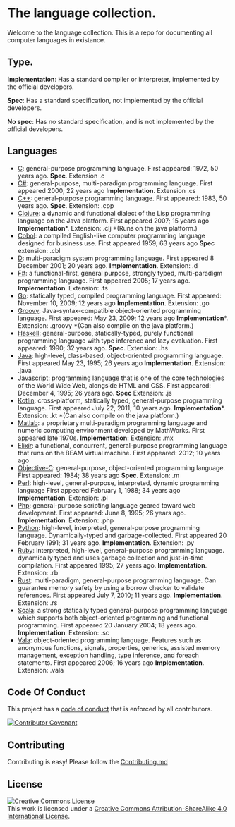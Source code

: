 # The language collection.

Welcome to the language collection. This is a repo for documenting all computer languages in existance.

## Type.

**Implementation**: Has a standard compiler or interpreter, implemented by the official developers.

**Spec**: Has a standard specification, not implemented by the official developers.

**No spec**: Has no standard specification, and is not implemented by the official developers.

## Languages

- [C](/languages/c/): general-purpose programming language. First appeared: 1972, 50 years ago. **Spec**. Extension .c
- [C#](/languages/c#/): general-purpose, multi-paradigm programming language. First appeared	2000; 22 years ago **Implementation**. Extension .cs
- [C++](/languages/c++/): general-purpose programming language. First appeared: 1983, 50 years ago. **Spec**. Extension: .cpp
- [Clojure](/languages/clojure/): a dynamic and functional dialect of the Lisp programming language on the Java platform. First appeared 2007; 15 years ago **Implementation***. Extension: .clj *(Runs on the java platform.)
- [Cobol](languages/cobol/): a compiled English-like computer programming language designed for business use. First appeared 1959; 63 years ago **Spec** extension: .cbl
- [D](/languages/d/): multi-paradigm system programming language. First appeared 8 December 2001; 20 years ago. **Implementation**. Extension: .d
- [F#](/languages/f#/): a functional-first, general purpose, strongly typed, multi-paradigm programming language. First appeared 2005; 17 years ago. **Implementation**. Extension: .fs
- [Go](/languages/go/): statically typed, compiled programming language. First appeared: November 10, 2009; 12 years ago **Implementation**. Extension: .go
- [Groovy](/languages/groovy/): Java-syntax-compatible object-oriented programming language.  First appeared: May 23, 2009; 12 years ago **Implementation***. Extension: .groovy *(Can also compile on the java platform.)
- [Haskell](/languages/haskell/): general-purpose, statically-typed, purely functional programming language with type inference and lazy evaluation. First appeared: 1990; 32 years ago. **Spec**. Extension: .hs
- [Java](languages/java/): high-level, class-based, object-oriented programming language. First appeared May 23, 1995; 26 years ago **Implementation**. Extension: .java
- [Javascript](languages/javascript/): programming language that is one of the core technologies of the World Wide Web, alongside HTML and CSS. First appeared: December 4, 1995; 26 years ago. **Spec** Extension: .js
- [Kotlin](languages/kotlin/): cross-platform, statically typed, general-purpose programming language. First appeared	July 22, 2011; 10 years ago. **Implementation***. Extension: .kt *(Can also compile on the java platform.)
- [Matlab](languages/matlab/): a proprietary multi-paradigm programming language and numeric computing environment developed by MathWorks. First appeared late 1970s. **Implementation**: Extension: .mx
- [Elixir](languages/elixr/): a functional, concurrent, general-purpose programming language that runs on the BEAM virtual machine. First appeared: 2012; 10 years ago
- [Objective-C](/languages/objective-c/): general-purpose, object-oriented programming language. First appeared: 1984; 38 years ago **Spec**. Extension: .m
- [Perl](/languages/perl/): high-level, general-purpose, interpreted, dynamic programming language First appeared	February 1, 1988; 34 years ago **Implementation**. Extension: .pl
- [Php](/languages/php/): general-purpose scripting language geared toward web development. First appeared: June 8, 1995; 26 years ago. **Implementation**. Extension: .php
- [Python](languages/python/): high-level, interpreted, general-purpose programming language.  Dynamically-typed and garbage-collected. First appeared 20 February 1991; 31 years ago. **Implementation**. Extension: .py
- [Ruby](languages/ruby/): interpreted, high-level, general-purpose programming language. dynamically typed and uses garbage collection and just-in-time compilation. First appeared	1995; 27 years ago. **Implementation**. Extension: .rb
- [Rust](languages/rust/): multi-paradigm, general-purpose programming language. Can guarantee memory safety by using a borrow checker to validate references. First appeared July 7, 2010; 11 years ago. **Implementation**. Extension: .rs
- [Scala](languages/scala/): a strong statically typed general-purpose programming language which supports both object-oriented programming and functional programming. First appeared 20 January 2004; 18 years ago. **Implementation**. Extension: .sc
- [Vala](languages/vala/): object-oriented programming language. Features such as anonymous functions, signals, properties, generics, assisted memory management, exception handling, type inference, and foreach statements. First appeared 2006; 16 years ago **Implementation**. Extension: .vala

## Code Of Conduct

This project has a [code of conduct](/code-of-conduct/) that is enforced by all contributors.

[![Contributor Covenant](https://img.shields.io/badge/Contributor%20Covenant-2.1-4baaaa.svg)](code_of_conduct.md)

## Contributing

Contributing is easy! Please follow the [Contributing.md](contribuing.md)

## License

<a rel="license" href="http://creativecommons.org/licenses/by-sa/4.0/"><img alt="Creative Commons License" style="border-width:0" src="https://i.creativecommons.org/l/by-sa/4.0/88x31.png" /></a><br />This work is licensed under a <a rel="license" href="http://creativecommons.org/licenses/by-sa/4.0/">Creative Commons Attribution-ShareAlike 4.0 International License</a>.